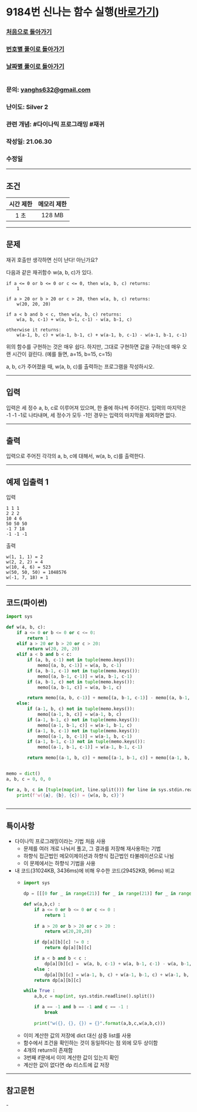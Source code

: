 # 9184번 신나는 함수 실행([바로가기](https://www.acmicpc.net/problem/9184번))

### [처음으로 돌아가기](/README.md)
### [번호별 풀이로 돌아가기](README.md)
### [날짜별 풀이로 돌아가기](/Sort%20by%20date.md)
#
### 문의: yanghs632@gmail.com
### 난이도: Silver 2
### 관련 개념: #다이나믹 프로그래밍 #재귀
### 작성일: 21.06.30
### 수정일

---
## 조건
시간 제한|메모리 제한|
:---:|:---:
1 초|128 MB

---
## 문제
재귀 호출만 생각하면 신이 난다! 아닌가요?

다음과 같은 재귀함수 w(a, b, c)가 있다.

```
if a <= 0 or b <= 0 or c <= 0, then w(a, b, c) returns:
    1

if a > 20 or b > 20 or c > 20, then w(a, b, c) returns:
    w(20, 20, 20)

if a < b and b < c, then w(a, b, c) returns:
    w(a, b, c-1) + w(a, b-1, c-1) - w(a, b-1, c)

otherwise it returns:
    w(a-1, b, c) + w(a-1, b-1, c) + w(a-1, b, c-1) - w(a-1, b-1, c-1)
```
위의 함수를 구현하는 것은 매우 쉽다. 하지만, 그대로 구현하면 값을 구하는데 매우 오랜 시간이 걸린다. (예를 들면, a=15, b=15, c=15)

a, b, c가 주어졌을 때, w(a, b, c)를 출력하는 프로그램을 작성하시오.

---
## 입력
입력은 세 정수 a, b, c로 이루어져 있으며, 한 줄에 하나씩 주어진다. 입력의 마지막은 -1 -1 -1로 나타내며, 세 정수가 모두 -1인 경우는 입력의 마지막을 제외하면 없다.

---
## 출력
입력으로 주어진 각각의 a, b, c에 대해서, w(a, b, c)를 출력한다.

---
## 예제 입출력 1
입력
```
1 1 1
2 2 2
10 4 6
50 50 50
-1 7 18
-1 -1 -1
```

출력
```
w(1, 1, 1) = 2
w(2, 2, 2) = 4
w(10, 4, 6) = 523
w(50, 50, 50) = 1048576
w(-1, 7, 18) = 1
```

---
## 코드(파이썬)
```python
import sys

def w(a, b, c):
    if a <= 0 or b <= 0 or c <= 0:
        return 1
    elif a > 20 or b > 20 or c > 20:
        return w(20, 20, 20)
    elif a < b and b < c:
        if (a, b, c-1) not in tuple(memo.keys()):
            memo[(a, b, c-1)] = w(a, b, c-1)
        if (a, b-1, c-1) not in tuple(memo.keys()):
            memo[(a, b-1, c-1)] = w(a, b-1, c-1)
        if (a, b-1, c) not in tuple(memo.keys()):
            memo[(a, b-1, c)] = w(a, b-1, c)

        return memo[(a, b, c-1)] + memo[(a, b-1, c-1)] - memo[(a, b-1, c)]
    else:
        if (a-1, b, c) not in tuple(memo.keys()):
            memo[(a-1, b, c)] = w(a-1, b, c)
        if (a-1, b-1, c) not in tuple(memo.keys()):
            memo[(a-1, b-1, c)] = w(a-1, b-1, c)
        if (a-1, b, c-1) not in tuple(memo.keys()):
            memo[(a-1, b, c-1)] = w(a-1, b, c-1)
        if (a-1, b-1, c-1) not in tuple(memo.keys()):
            memo[(a-1, b-1, c-1)] = w(a-1, b-1, c-1)

        return memo[(a-1, b, c)] + memo[(a-1, b-1, c)] + memo[(a-1, b, c-1)] - memo[(a-1, b-1, c-1)]


memo = dict()
a, b, c = 0, 0, 0

for a, b, c in [tuple(map(int, line.split())) for line in sys.stdin.readlines()[:-1]]:
    print(f'w({a}, {b}, {c}) = {w(a, b, c)}')
        
```

---
## 특이사항
- 다이나믹 프로그래밍이라는 기법 처음 사용
  - 문제를 여러 개로 나눠서 풀고, 그 결과를 저장해 재사용하는 기법
  - 하향식 접근법인 메모이제이션과 하향식 접근법인 타뷸레이션으로 나뉨
  - 이 문제에서는 하향식 기법을 사용
- 내 코드(31024KB, 3436ms)에 비해 우수한 코드(29452KB, 96ms) 비교
  - ```python
    import sys

    dp = [[[0 for _ in range(21)] for _ in range(21)] for _ in range(21)]

    def w(a,b,c) :
        if a <= 0 or b <= 0 or c <= 0 :
            return 1
        
        if a > 20 or b > 20 or c > 20 :
            return w(20,20,20)

        if dp[a][b][c] != 0 :
            return dp[a][b][c]

        if a < b and b < c :
            dp[a][b][c] =  w(a, b, c-1) + w(a, b-1, c-1) - w(a, b-1, c)
        else :
            dp[a][b][c] = w(a-1, b, c) + w(a-1, b-1, c) + w(a-1, b, c-1) - w(a-1, b-1, c-1)
        return dp[a][b][c]

    while True :
        a,b,c = map(int, sys.stdin.readline().split())

        if a == -1 and b == -1 and c == -1 :
            break
        
        print("w({}, {}, {}) = {}".format(a,b,c,w(a,b,c)))
    ```
  - 이미 계산한 값의 저장에 dict 대신 삼중 list를 사용
  - 함수에서 조건을 확인하는 것이 동일하다는 점 외에 모두 상이함
  - 4개의 return이 존재함
  - 3번째 if문에서 이미 계산한 값이 있는지 확인
  - 계산한 값이 없다면 dp 리스트에 값 저장

---
## 참고문헌
\-